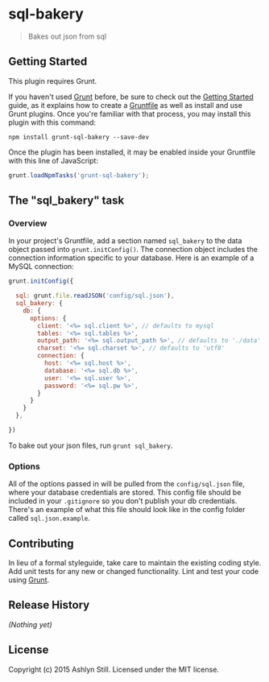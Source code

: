 # sql-bakery

> Bakes out json from sql


## Getting Started
This plugin requires Grunt.

If you haven't used [Grunt](http://gruntjs.com/) before, be sure to check out the [Getting Started](http://gruntjs.com/getting-started) guide, as it explains how to create a [Gruntfile](http://gruntjs.com/sample-gruntfile) as well as install and use Grunt plugins. Once you're familiar with that process, you may install this plugin with this command:


```shell
npm install grunt-sql-bakery --save-dev
```

Once the plugin has been installed, it may be enabled inside your Gruntfile with this line of JavaScript:

```js
grunt.loadNpmTasks('grunt-sql-bakery');
```

## The "sql_bakery" task

### Overview
In your project's Gruntfile, add a section named `sql_bakery` to the data object passed into `grunt.initConfig()`. The connection object includes the connection information specific to your database. Here is an example of a MySQL connection:

```js
grunt.initConfig({

  sql: grunt.file.readJSON('config/sql.json'),
  sql_bakery: {
    db: {
      options: {
        client: '<%= sql.client %>', // defaults to mysql
        tables: '<%= sql.tables %>',
        output_path: '<%= sql.output_path %>', // defaults to './data'
        charset: '<%= sql.charset %>', // defaults to 'utf8'
        connection: {
          host: '<%= sql.host %>',
          database: '<%= sql.db %>',
          user: '<%= sql.user %>',
          password: '<%= sql.pw %>',
        }
      }
    }
  },

})
```

To bake out your json files, run ``grunt sql_bakery``.

### Options

All of the options passed in will be pulled from the `config/sql.json` file, where your database credentials are stored. This config file should be included in your `.gitignore` so you don't publish your db credentials. There's an example of what this file should look like in the config folder called `sql.json.example`.



## Contributing
In lieu of a formal styleguide, take care to maintain the existing coding style. Add unit tests for any new or changed functionality. Lint and test your code using [Grunt](http://gruntjs.com/).

## Release History
_(Nothing yet)_

## License
Copyright (c) 2015 Ashlyn Still. Licensed under the MIT license.
